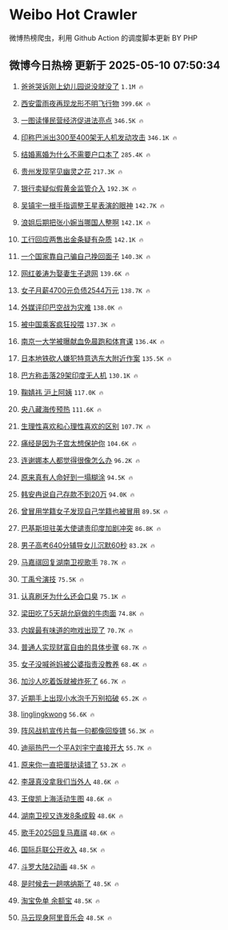 # Weibo Hot Crawler 



微博热榜爬虫，利用 Github Action 的调度脚本更新 BY PHP 


## 微博今日热榜 更新于 2025-05-10 07:50:34 
1. [爸爸哭诉刚上幼儿园说没就没了](https://s.weibo.com/weibo?q=%23%E7%88%B8%E7%88%B8%E5%93%AD%E8%AF%89%E5%88%9A%E4%B8%8A%E5%B9%BC%E5%84%BF%E5%9B%AD%E8%AF%B4%E6%B2%A1%E5%B0%B1%E6%B2%A1%E4%BA%86%23&t=31&band_rank=1&Refer=top) `1.1M 🔥` 

1. [西安雷雨夜再现龙形不明飞行物](https://s.weibo.com/weibo?q=%23%E8%A5%BF%E5%AE%89%E9%9B%B7%E9%9B%A8%E5%A4%9C%E5%86%8D%E7%8E%B0%E9%BE%99%E5%BD%A2%E4%B8%8D%E6%98%8E%E9%A3%9E%E8%A1%8C%E7%89%A9%23&t=31&band_rank=2&Refer=top) `399.6K 🔥` 

1. [一图读懂民营经济促进法亮点](https://s.weibo.com/weibo?q=%23%E4%B8%80%E5%9B%BE%E8%AF%BB%E6%87%82%E6%B0%91%E8%90%A5%E7%BB%8F%E6%B5%8E%E4%BF%83%E8%BF%9B%E6%B3%95%E4%BA%AE%E7%82%B9%23&t=31&band_rank=3&Refer=top) `346.5K 🔥` 

1. [印称巴派出300至400架无人机发动攻击](https://s.weibo.com/weibo?q=%23%E5%8D%B0%E7%A7%B0%E5%B7%B4%E6%B4%BE%E5%87%BA300%E8%87%B3400%E6%9E%B6%E6%97%A0%E4%BA%BA%E6%9C%BA%E5%8F%91%E5%8A%A8%E6%94%BB%E5%87%BB%23&t=31&band_rank=4&Refer=top) `346.1K 🔥` 

1. [结婚离婚为什么不需要户口本了](https://s.weibo.com/weibo?q=%23%E7%BB%93%E5%A9%9A%E7%A6%BB%E5%A9%9A%E4%B8%BA%E4%BB%80%E4%B9%88%E4%B8%8D%E9%9C%80%E8%A6%81%E6%88%B7%E5%8F%A3%E6%9C%AC%E4%BA%86%23&t=31&band_rank=5&Refer=top) `285.4K 🔥` 

1. [贵州发现罕见幽灵之花](https://s.weibo.com/weibo?q=%23%E8%B4%B5%E5%B7%9E%E5%8F%91%E7%8E%B0%E7%BD%95%E8%A7%81%E5%B9%BD%E7%81%B5%E4%B9%8B%E8%8A%B1%23&t=31&band_rank=6&Refer=top) `217.3K 🔥` 

1. [银行卖疑似假黄金监管介入](https://s.weibo.com/weibo?q=%23%E9%93%B6%E8%A1%8C%E5%8D%96%E7%96%91%E4%BC%BC%E5%81%87%E9%BB%84%E9%87%91%E7%9B%91%E7%AE%A1%E4%BB%8B%E5%85%A5%23&t=31&band_rank=7&Refer=top) `192.3K 🔥` 

1. [吴镇宇一根手指调整王星表演的眼神](https://s.weibo.com/weibo?q=%E5%90%B4%E9%95%87%E5%AE%87%E4%B8%80%E6%A0%B9%E6%89%8B%E6%8C%87%E8%B0%83%E6%95%B4%E7%8E%8B%E6%98%9F%E8%A1%A8%E6%BC%94%E7%9A%84%E7%9C%BC%E7%A5%9E&t=31&band_rank=8&Refer=top) `142.7K 🔥` 

1. [浪姐后期把张小婉当哪国人整啊](https://s.weibo.com/weibo?q=%E6%B5%AA%E5%A7%90%E5%90%8E%E6%9C%9F%E6%8A%8A%E5%BC%A0%E5%B0%8F%E5%A9%89%E5%BD%93%E5%93%AA%E5%9B%BD%E4%BA%BA%E6%95%B4%E5%95%8A&t=31&band_rank=9&Refer=top) `142.1K 🔥` 

1. [工行回应两售出金条疑有杂质](https://s.weibo.com/weibo?q=%E5%B7%A5%E8%A1%8C%E5%9B%9E%E5%BA%94%E4%B8%A4%E5%94%AE%E5%87%BA%E9%87%91%E6%9D%A1%E7%96%91%E6%9C%89%E6%9D%82%E8%B4%A8&t=31&band_rank=10&Refer=top) `142.1K 🔥` 

1. [一个国家靠自己骗自己挽回面子](https://s.weibo.com/weibo?q=%E4%B8%80%E4%B8%AA%E5%9B%BD%E5%AE%B6%E9%9D%A0%E8%87%AA%E5%B7%B1%E9%AA%97%E8%87%AA%E5%B7%B1%E6%8C%BD%E5%9B%9E%E9%9D%A2%E5%AD%90&t=31&band_rank=11&Refer=top) `140.3K 🔥` 

1. [网红姜涛为娶妻生子退网](https://s.weibo.com/weibo?q=%23%E7%BD%91%E7%BA%A2%E5%A7%9C%E6%B6%9B%E4%B8%BA%E5%A8%B6%E5%A6%BB%E7%94%9F%E5%AD%90%E9%80%80%E7%BD%91%23&t=31&band_rank=12&Refer=top) `139.6K 🔥` 

1. [女子月薪4700元负债2544万元](https://s.weibo.com/weibo?q=%23%E5%A5%B3%E5%AD%90%E6%9C%88%E8%96%AA4700%E5%85%83%E8%B4%9F%E5%80%BA2544%E4%B8%87%E5%85%83%23&t=31&band_rank=13&Refer=top) `138.7K 🔥` 

1. [外媒评印巴空战为灾难](https://s.weibo.com/weibo?q=%E5%A4%96%E5%AA%92%E8%AF%84%E5%8D%B0%E5%B7%B4%E7%A9%BA%E6%88%98%E4%B8%BA%E7%81%BE%E9%9A%BE&t=31&band_rank=14&Refer=top) `138.0K 🔥` 

1. [被中国乘客疯狂投喂](https://s.weibo.com/weibo?q=%E8%A2%AB%E4%B8%AD%E5%9B%BD%E4%B9%98%E5%AE%A2%E7%96%AF%E7%8B%82%E6%8A%95%E5%96%82&t=31&band_rank=15&Refer=top) `137.3K 🔥` 

1. [南京一大学被曝献血免晨跑和体育课](https://s.weibo.com/weibo?q=%23%E5%8D%97%E4%BA%AC%E4%B8%80%E5%A4%A7%E5%AD%A6%E8%A2%AB%E6%9B%9D%E7%8C%AE%E8%A1%80%E5%85%8D%E6%99%A8%E8%B7%91%E5%92%8C%E4%BD%93%E8%82%B2%E8%AF%BE%23&t=31&band_rank=16&Refer=top) `136.4K 🔥` 

1. [日本地铁砍人嫌犯特意选东大附近作案](https://s.weibo.com/weibo?q=%23%E6%97%A5%E6%9C%AC%E5%9C%B0%E9%93%81%E7%A0%8D%E4%BA%BA%E5%AB%8C%E7%8A%AF%E7%89%B9%E6%84%8F%E9%80%89%E4%B8%9C%E5%A4%A7%E9%99%84%E8%BF%91%E4%BD%9C%E6%A1%88%23&t=31&band_rank=17&Refer=top) `135.5K 🔥` 

1. [巴方称击落29架印度无人机](https://s.weibo.com/weibo?q=%23%E5%B7%B4%E6%96%B9%E7%A7%B0%E5%87%BB%E8%90%BD29%E6%9E%B6%E5%8D%B0%E5%BA%A6%E6%97%A0%E4%BA%BA%E6%9C%BA%23&t=31&band_rank=18&Refer=top) `130.1K 🔥` 

1. [鞠婧祎 沪上阿姨](https://s.weibo.com/weibo?q=%E9%9E%A0%E5%A9%A7%E7%A5%8E%20%E6%B2%AA%E4%B8%8A%E9%98%BF%E5%A7%A8&t=31&band_rank=19&Refer=top) `117.0K 🔥` 

1. [央八藏海传预热](https://s.weibo.com/weibo?q=%23%E5%A4%AE%E5%85%AB%E8%97%8F%E6%B5%B7%E4%BC%A0%E9%A2%84%E7%83%AD%23&t=31&band_rank=20&Refer=top) `111.6K 🔥` 

1. [生理性喜欢和心理性喜欢的区别](https://s.weibo.com/weibo?q=%E7%94%9F%E7%90%86%E6%80%A7%E5%96%9C%E6%AC%A2%E5%92%8C%E5%BF%83%E7%90%86%E6%80%A7%E5%96%9C%E6%AC%A2%E7%9A%84%E5%8C%BA%E5%88%AB&t=31&band_rank=21&Refer=top) `107.7K 🔥` 

1. [痛经是因为子宫太想保护你](https://s.weibo.com/weibo?q=%E7%97%9B%E7%BB%8F%E6%98%AF%E5%9B%A0%E4%B8%BA%E5%AD%90%E5%AE%AB%E5%A4%AA%E6%83%B3%E4%BF%9D%E6%8A%A4%E4%BD%A0&t=31&band_rank=22&Refer=top) `104.6K 🔥` 

1. [连谢娜本人都觉得很像怎么办](https://s.weibo.com/weibo?q=%E8%BF%9E%E8%B0%A2%E5%A8%9C%E6%9C%AC%E4%BA%BA%E9%83%BD%E8%A7%89%E5%BE%97%E5%BE%88%E5%83%8F%E6%80%8E%E4%B9%88%E5%8A%9E&t=31&band_rank=23&Refer=top) `96.2K 🔥` 

1. [原来真有人命好到一塌糊涂](https://s.weibo.com/weibo?q=%E5%8E%9F%E6%9D%A5%E7%9C%9F%E6%9C%89%E4%BA%BA%E5%91%BD%E5%A5%BD%E5%88%B0%E4%B8%80%E5%A1%8C%E7%B3%8A%E6%B6%82&t=31&band_rank=24&Refer=top) `94.5K 🔥` 

1. [韩安冉说自己存款不到20万](https://s.weibo.com/weibo?q=%23%E9%9F%A9%E5%AE%89%E5%86%89%E8%AF%B4%E8%87%AA%E5%B7%B1%E5%AD%98%E6%AC%BE%E4%B8%8D%E5%88%B020%E4%B8%87%23&t=31&band_rank=25&Refer=top) `94.0K 🔥` 

1. [曾冒用学籍女子发现自己学籍也被冒用](https://s.weibo.com/weibo?q=%23%E6%9B%BE%E5%86%92%E7%94%A8%E5%AD%A6%E7%B1%8D%E5%A5%B3%E5%AD%90%E5%8F%91%E7%8E%B0%E8%87%AA%E5%B7%B1%E5%AD%A6%E7%B1%8D%E4%B9%9F%E8%A2%AB%E5%86%92%E7%94%A8%23&t=31&band_rank=26&Refer=top) `89.5K 🔥` 

1. [巴基斯坦驻美大使谴责印度加剧冲突](https://s.weibo.com/weibo?q=%23%E5%B7%B4%E5%9F%BA%E6%96%AF%E5%9D%A6%E9%A9%BB%E7%BE%8E%E5%A4%A7%E4%BD%BF%E8%B0%B4%E8%B4%A3%E5%8D%B0%E5%BA%A6%E5%8A%A0%E5%89%A7%E5%86%B2%E7%AA%81%23&t=31&band_rank=27&Refer=top) `86.8K 🔥` 

1. [男子高考640分辅导女儿沉默60秒](https://s.weibo.com/weibo?q=%23%E7%94%B7%E5%AD%90%E9%AB%98%E8%80%83640%E5%88%86%E8%BE%85%E5%AF%BC%E5%A5%B3%E5%84%BF%E6%B2%89%E9%BB%9860%E7%A7%92%23&t=31&band_rank=28&Refer=top) `83.2K 🔥` 

1. [马嘉祺回复湖南卫视歌手](https://s.weibo.com/weibo?q=%23%E9%A9%AC%E5%98%89%E7%A5%BA%E5%9B%9E%E5%A4%8D%E6%B9%96%E5%8D%97%E5%8D%AB%E8%A7%86%E6%AD%8C%E6%89%8B%23&t=31&band_rank=29&Refer=top) `78.7K 🔥` 

1. [丁禹兮演技](https://s.weibo.com/weibo?q=%E4%B8%81%E7%A6%B9%E5%85%AE%E6%BC%94%E6%8A%80&t=31&band_rank=30&Refer=top) `75.5K 🔥` 

1. [认真刷牙为什么还会口臭](https://s.weibo.com/weibo?q=%23%E8%AE%A4%E7%9C%9F%E5%88%B7%E7%89%99%E4%B8%BA%E4%BB%80%E4%B9%88%E8%BF%98%E4%BC%9A%E5%8F%A3%E8%87%AD%23&t=31&band_rank=31&Refer=top) `75.1K 🔥` 

1. [梁田吃了5天胡允庭做的牛肉面](https://s.weibo.com/weibo?q=%E6%A2%81%E7%94%B0%E5%90%83%E4%BA%865%E5%A4%A9%E8%83%A1%E5%85%81%E5%BA%AD%E5%81%9A%E7%9A%84%E7%89%9B%E8%82%89%E9%9D%A2&t=31&band_rank=32&Refer=top) `74.8K 🔥` 

1. [内娱最有味道的吻戏出现了](https://s.weibo.com/weibo?q=%E5%86%85%E5%A8%B1%E6%9C%80%E6%9C%89%E5%91%B3%E9%81%93%E7%9A%84%E5%90%BB%E6%88%8F%E5%87%BA%E7%8E%B0%E4%BA%86&t=31&band_rank=33&Refer=top) `70.7K 🔥` 

1. [普通人实现财富自由的具体步骤](https://s.weibo.com/weibo?q=%E6%99%AE%E9%80%9A%E4%BA%BA%E5%AE%9E%E7%8E%B0%E8%B4%A2%E5%AF%8C%E8%87%AA%E7%94%B1%E7%9A%84%E5%85%B7%E4%BD%93%E6%AD%A5%E9%AA%A4&t=31&band_rank=34&Refer=top) `68.7K 🔥` 

1. [女子没喊爸妈被公婆指责没教养](https://s.weibo.com/weibo?q=%23%E5%A5%B3%E5%AD%90%E6%B2%A1%E5%96%8A%E7%88%B8%E5%A6%88%E8%A2%AB%E5%85%AC%E5%A9%86%E6%8C%87%E8%B4%A3%E6%B2%A1%E6%95%99%E5%85%BB%23&t=31&band_rank=35&Refer=top) `68.4K 🔥` 

1. [加沙人吃着饭就被炸死了](https://s.weibo.com/weibo?q=%23%E5%8A%A0%E6%B2%99%E4%BA%BA%E5%90%83%E7%9D%80%E9%A5%AD%E5%B0%B1%E8%A2%AB%E7%82%B8%E6%AD%BB%E4%BA%86%23&t=31&band_rank=36&Refer=top) `66.7K 🔥` 

1. [近期手上出现小水泡千万别掐破](https://s.weibo.com/weibo?q=%23%E8%BF%91%E6%9C%9F%E6%89%8B%E4%B8%8A%E5%87%BA%E7%8E%B0%E5%B0%8F%E6%B0%B4%E6%B3%A1%E5%8D%83%E4%B8%87%E5%88%AB%E6%8E%90%E7%A0%B4%23&t=31&band_rank=37&Refer=top) `65.2K 🔥` 

1. [linglingkwong](https://s.weibo.com/weibo?q=%23linglingkwong%23&t=31&band_rank=38&Refer=top) `56.6K 🔥` 

1. [阵风战机宣传片每一句都像回旋镖](https://s.weibo.com/weibo?q=%E9%98%B5%E9%A3%8E%E6%88%98%E6%9C%BA%E5%AE%A3%E4%BC%A0%E7%89%87%E6%AF%8F%E4%B8%80%E5%8F%A5%E9%83%BD%E5%83%8F%E5%9B%9E%E6%97%8B%E9%95%96&t=31&band_rank=39&Refer=top) `56.3K 🔥` 

1. [迪丽热巴一个平A刘宇宁直接开大](https://s.weibo.com/weibo?q=%E8%BF%AA%E4%B8%BD%E7%83%AD%E5%B7%B4%E4%B8%80%E4%B8%AA%E5%B9%B3A%E5%88%98%E5%AE%87%E5%AE%81%E7%9B%B4%E6%8E%A5%E5%BC%80%E5%A4%A7&t=31&band_rank=40&Refer=top) `55.7K 🔥` 

1. [原来你一直把蛋挞读错了](https://s.weibo.com/weibo?q=%23%E5%8E%9F%E6%9D%A5%E4%BD%A0%E4%B8%80%E7%9B%B4%E6%8A%8A%E8%9B%8B%E6%8C%9E%E8%AF%BB%E9%94%99%E4%BA%86%23&t=31&band_rank=41&Refer=top) `53.2K 🔥` 

1. [李晟真没拿我们当外人](https://s.weibo.com/weibo?q=%E6%9D%8E%E6%99%9F%E7%9C%9F%E6%B2%A1%E6%8B%BF%E6%88%91%E4%BB%AC%E5%BD%93%E5%A4%96%E4%BA%BA&t=31&band_rank=42&Refer=top) `48.6K 🔥` 

1. [王俊凯上海活动生图](https://s.weibo.com/weibo?q=%23%E7%8E%8B%E4%BF%8A%E5%87%AF%E4%B8%8A%E6%B5%B7%E6%B4%BB%E5%8A%A8%E7%94%9F%E5%9B%BE%23&t=31&band_rank=43&Refer=top) `48.6K 🔥` 

1. [湖南卫视又连发8条成毅](https://s.weibo.com/weibo?q=%23%E6%B9%96%E5%8D%97%E5%8D%AB%E8%A7%86%E5%8F%88%E8%BF%9E%E5%8F%918%E6%9D%A1%E6%88%90%E6%AF%85%23&t=31&band_rank=44&Refer=top) `48.6K 🔥` 

1. [歌手2025回复马嘉祺](https://s.weibo.com/weibo?q=%23%E6%AD%8C%E6%89%8B2025%E5%9B%9E%E5%A4%8D%E9%A9%AC%E5%98%89%E7%A5%BA%23&t=31&band_rank=45&Refer=top) `48.6K 🔥` 

1. [国际乒联公开收入](https://s.weibo.com/weibo?q=%23%E5%9B%BD%E9%99%85%E4%B9%92%E8%81%94%E5%85%AC%E5%BC%80%E6%94%B6%E5%85%A5%23&t=31&band_rank=46&Refer=top) `48.5K 🔥` 

1. [斗罗大陆2动画](https://s.weibo.com/weibo?q=%E6%96%97%E7%BD%97%E5%A4%A7%E9%99%862%E5%8A%A8%E7%94%BB&t=31&band_rank=47&Refer=top) `48.5K 🔥` 

1. [是时候去一趟喀纳斯了](https://s.weibo.com/weibo?q=%23%E6%98%AF%E6%97%B6%E5%80%99%E5%8E%BB%E4%B8%80%E8%B6%9F%E5%96%80%E7%BA%B3%E6%96%AF%E4%BA%86%23&t=31&band_rank=48&Refer=top) `48.5K 🔥` 

1. [淘宝免单 余额宝](https://s.weibo.com/weibo?q=%E6%B7%98%E5%AE%9D%E5%85%8D%E5%8D%95%20%E4%BD%99%E9%A2%9D%E5%AE%9D&t=31&band_rank=49&Refer=top) `48.5K 🔥` 

1. [马云现身阿里音乐会](https://s.weibo.com/weibo?q=%23%E9%A9%AC%E4%BA%91%E7%8E%B0%E8%BA%AB%E9%98%BF%E9%87%8C%E9%9F%B3%E4%B9%90%E4%BC%9A%23&t=31&band_rank=50&Refer=top) `48.5K 🔥` 


